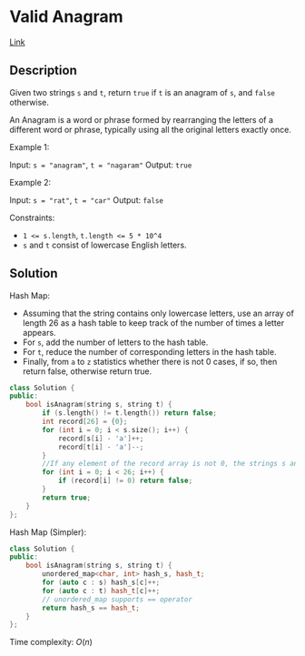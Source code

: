 # Valid Anagram

[Link](https://leetcode.com/problems/valid-anagram/description/)

## Description

Given two strings `s` and `t`, return `true` if `t` is an anagram of `s`, and `false` otherwise.

An Anagram is a word or phrase formed by rearranging the letters of a different word or phrase, typically using all the original letters exactly once.

Example 1:

Input: `s = "anagram"`, `t = "nagaram"`
Output: `true`

Example 2:

Input: `s = "rat"`, `t = "car"`
Output: `false`

Constraints:

- `1 <= s.length`, `t.length <= 5 * 10^4`
- `s` and `t` consist of lowercase English letters.

## Solution

Hash Map:

- Assuming that the string contains only lowercase letters, use an array of length 26 as a hash table to keep track of the number of times a letter appears.
- For `s`, add the number of letters to the hash table.
- For `t`, reduce the number of corresponding letters in the hash table.
- Finally, from `a` to `z` statistics whether there is not 0 cases, if so, then return false, otherwise return true.

```C++
class Solution {
public:
    bool isAnagram(string s, string t) {
        if (s.length() != t.length()) return false;
        int record[26] = {0};
        for (int i = 0; i < s.size(); i++) {
            record[s[i] - 'a']++;
            record[t[i] - 'a']--;
        }
        //If any element of the record array is not 0, the strings s and t must be either more or less characters.
        for (int i = 0; i < 26; i++) {
            if (record[i] != 0) return false;
        }
        return true;
    }
};
```

Hash Map (Simpler):

```C++
class Solution {
public:
    bool isAnagram(string s, string t) {
        unordered_map<char, int> hash_s, hash_t;
        for (auto c : s) hash_s[c]++;
        for (auto c : t) hash_t[c]++;
        // unordered_map supports == operator
        return hash_s == hash_t;
    }
};
```

Time complexity: $O(n)$

